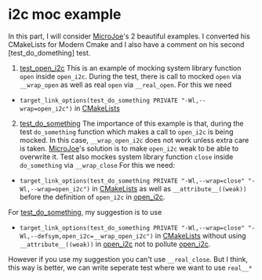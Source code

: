 # i2c moc example
[MicroJoe]: https://blog.microjoe.org/2017/unit-tests-c-cmocka-coverage-cmake.html
[test_open_i2c]: test_open_i2c.c
[open_i2c]: open_i2c.c
[test_do_something]: test_do_something.c
[CMakeLists]: CMakeLists.txt

In this part, I will consider [MicroJoe]'s 2 beautiful examples. I converted his CMakeLists for Modern Cmake and I also have a comment on his second [test_do_domething] test.

1. [test_open_i2c] This is an example of mocking system library function `open` inside `open_i2c`. During the test, there is call to mocked `open` via `__wrap_open` as well as real `open` via `__real_open`. For this we need
* `target_link_options(test_do_something PRIVATE "-Wl,--wrap=open_i2c")` in [CMakeLists]

2. [test_do_something] The importance of this example is that, during the test `do_something` function which makes a call to `open_i2c` is being mocked. In this case, `__wrap_open_i2c` does not work unless extra care is taken. [MicroJoe]'s solution is to make `open_i2c` weak to be able to overwrite it. Test also mockes system library function `close` inside `do_something` via `__wrap_close`
For this we need:
* `target_link_options(test_do_something PRIVATE "-Wl,--wrap=close" "-Wl,--wrap=open_i2c")` in [CMakeLists] as well as  `__attribute__((weak))` before the definition of `open_i2c` in [open_i2c].

For [test_do_something], my suggestion is to use
* `target_link_options(test_do_something PRIVATE "-Wl,--wrap=close" "-Wl,--defsym,open_i2c=__wrap_open_i2c")` in [CMakeLists] without using `__attribute__((weak))` in [open_i2c] not to pollute [open_i2c].

However if you use my suggestion you can't use `__real_close`. But I think, this way is better, we can write seperate test where we want to use `real__*`

